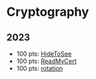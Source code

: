 # Cryptography
## 2023
* 100 pts: [HideToSee](crypto/HideToSee)
* 100 pts: [ReadMyCert](crypto/ReadMyCert)
* 100 pts: [rotation](crypto/rotation)
